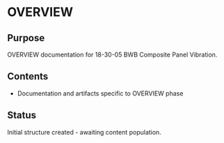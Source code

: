 # OVERVIEW

## Purpose
OVERVIEW documentation for 18-30-05 BWB Composite Panel Vibration.

## Contents
- Documentation and artifacts specific to OVERVIEW phase

## Status
Initial structure created - awaiting content population.
